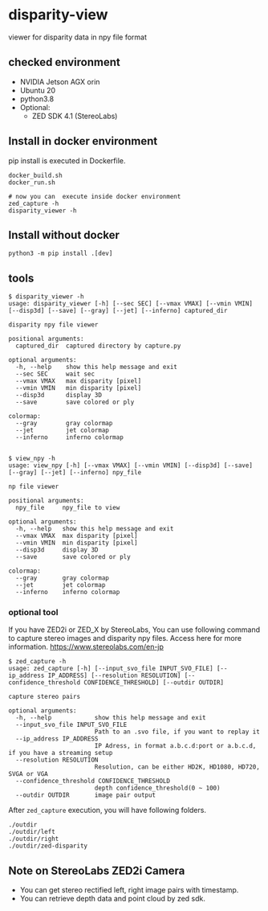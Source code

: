 # disparity-view
viewer for disparity data in npy file format

## checked environment
- NVIDIA Jetson AGX orin
- Ubuntu 20
- python3.8
- Optional:
  - ZED SDK 4.1 (StereoLabs)

## Install in docker environment
pip install is executed in Dockerfile.
```commandline
docker_build.sh
docker_run.sh

# now you can  execute inside docker environment
zed_capture -h
disparity_viewer -h
```

## Install without docker
```commandline
python3 -m pip install .[dev]
```

## tools

```
$ disparity_viewer -h
usage: disparity_viewer [-h] [--sec SEC] [--vmax VMAX] [--vmin VMIN] [--disp3d] [--save] [--gray] [--jet] [--inferno] captured_dir

disparity npy file viewer

positional arguments:
  captured_dir  captured directory by capture.py

optional arguments:
  -h, --help    show this help message and exit
  --sec SEC     wait sec
  --vmax VMAX   max disparity [pixel]
  --vmin VMIN   min disparity [pixel]
  --disp3d      display 3D
  --save        save colored or ply

colormap:
  --gray        gray colormap
  --jet         jet colormap
  --inferno     inferno colormap


$ view_npy -h
usage: view_npy [-h] [--vmax VMAX] [--vmin VMIN] [--disp3d] [--save] [--gray] [--jet] [--inferno] npy_file

np file viewer

positional arguments:
  npy_file     npy_file to view

optional arguments:
  -h, --help   show this help message and exit
  --vmax VMAX  max disparity [pixel]
  --vmin VMIN  min disparity [pixel]
  --disp3d     display 3D
  --save       save colored or ply

colormap:
  --gray       gray colormap
  --jet        jet colormap
  --inferno    inferno colormap

```
### optional tool
If you have ZED2i or ZED_X by StereoLabs,
You can use following command to capture stereo images and disparity npy files.
Access here for more information.
    https://www.stereolabs.com/en-jp

```
$ zed_capture -h
usage: zed_capture [-h] [--input_svo_file INPUT_SVO_FILE] [--ip_address IP_ADDRESS] [--resolution RESOLUTION] [--confidence_threshold CONFIDENCE_THRESHOLD] [--outdir OUTDIR]

capture stereo pairs

optional arguments:
  -h, --help            show this help message and exit
  --input_svo_file INPUT_SVO_FILE
                        Path to an .svo file, if you want to replay it
  --ip_address IP_ADDRESS
                        IP Adress, in format a.b.c.d:port or a.b.c.d, if you have a streaming setup
  --resolution RESOLUTION
                        Resolution, can be either HD2K, HD1080, HD720, SVGA or VGA
  --confidence_threshold CONFIDENCE_THRESHOLD
                        depth confidence_threshold(0 ~ 100)
  --outdir OUTDIR       image pair output

```
After `zed_capture` execution, you will have following folders.
```
./outdir
./outdir/left
./outdir/right
./outdir/zed-disparity
```

## Note on StereoLabs ZED2i Camera
- You can get stereo rectified left, right image pairs with timestamp.
- You can retrieve depth data and point cloud by zed sdk.
